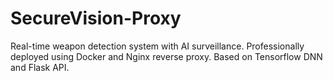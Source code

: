 # SecureVision-Proxy
Real-time weapon detection system with AI surveillance. Professionally deployed using Docker and Nginx reverse proxy. Based on Tensorflow DNN and Flask API.
